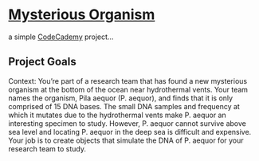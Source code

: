 # <a href="https://www.codecademy.com/practice/projects/mysterious-organism" target="_blank">Mysterious Organism</a>
a simple <a href="https://www.codecademy.com/" target="_blank">CodeCademy</a> project...

## Project Goals  
Context: You’re part of a research team that has found a new mysterious organism at the bottom of the ocean near hydrothermal vents. Your team names the organism, Pila aequor (P. aequor), and finds that it is only comprised of 15 DNA bases. The small DNA samples and frequency at which it mutates due to the hydrothermal vents make P. aequor an interesting specimen to study. However, P. aequor cannot survive above sea level and locating P. aequor in the deep sea is difficult and expensive. Your job is to create objects that simulate the DNA of P. aequor for your research team to study.

